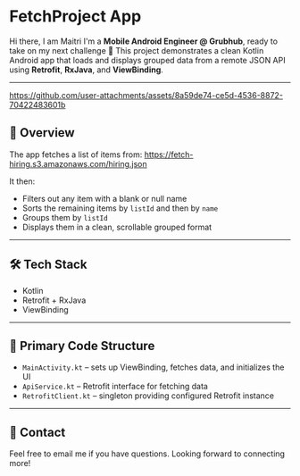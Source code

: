 # FetchProject App

Hi there, I am Maitri I'm a **Mobile Android Engineer @ Grubhub**, ready to take on my next challenge 🚀
This project demonstrates a clean Kotlin Android app that loads and displays grouped data from a remote JSON API using **Retrofit**, **RxJava**, and **ViewBinding**.

---

https://github.com/user-attachments/assets/8a59de74-ce5d-4536-8872-70422483601b


## 📱 Overview

The app fetches a list of items from: https://fetch-hiring.s3.amazonaws.com/hiring.json


It then:

- Filters out any item with a blank or null name
- Sorts the remaining items by `listId` and then by `name`
- Groups them by `listId`
- Displays them in a clean, scrollable grouped format

---

## 🛠️ Tech Stack

- Kotlin
- Retrofit + RxJava
- ViewBinding

---

## 🧩 Primary Code Structure

- `MainActivity.kt` – sets up ViewBinding, fetches data, and initializes the UI
- `ApiService.kt` – Retrofit interface for fetching data
- `RetrofitClient.kt` – singleton providing configured Retrofit instance

---

## 🙌 Contact

Feel free to email me if you have questions. Looking forward to connecting more!

